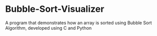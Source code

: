 # Bubble-Sort-Visualizer
A program that demonstrates how an array is sorted using Bubble Sort Algorithm, developed using C and Python
